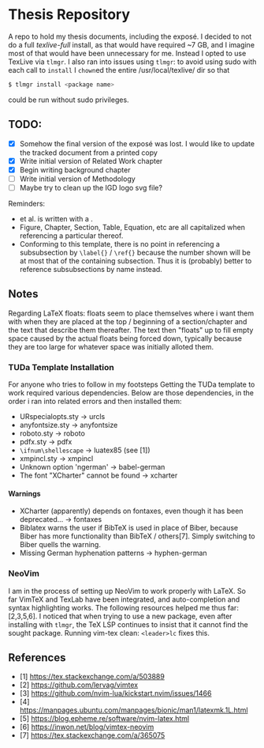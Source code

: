 # Thesis Repository

A repo to hold my thesis documents, including the exposé. I decided to not do a full *texlive-full* install, as that would have required ~7 GB, and I imagine most of that would have been unnecessary for me. Instead I opted to use TexLive via `tlmgr`. I also ran into issues using `tlmgr`: to avoid using sudo with each call to `install` I `chown`ed the entire /usr/local/texlive/ dir so that
```sh
$ tlmgr install <package name>
```
could be run without sudo privileges.

## TODO:

- [x] Somehow the final version of the exposé was lost. I would like to update the tracked document from a printed copy
- [x] Write initial version of Related Work chapter
- [x] Begin writing background chapter
- [ ] Write initial version of Methodology
- [ ] Maybe try to clean up the IGD logo svg file?

Reminders:
- et al. is written with a .
- Figure, Chapter, Section, Table, Equation, etc are all capitalized when referencing a particular thereof.
- Conforming to this template, there is no point in referencing a subsubsection by `\label{}` / `\ref{}` because the number shown will be at most that of the containing subsection. Thus it is (probably) better to reference subsubsections by name instead.

## Notes
Regarding LaTeX floats: floats seem to place themselves where i want them with when they are placed at the top / beginning of a section/chapter and the text that describe them thereafter.
The text then "floats" up to fill empty space caused by the actual floats being forced down, typically because they are too large for whatever space was initially alloted them.

### TUDa Template Installation

For anyone who tries to follow in my footsteps
Getting the TUDa template to work required various dependencies. Below are those dependencies, in the order i ran into related errors and then installed them:
- URspecialopts.sty &rarr; urcls
- anyfontsize.sty &rarr; anyfontsize
- roboto.sty &rarr; roboto
- pdfx.sty &rarr; pdfx
- `\ifnum\shellescape` &rarr; luatex85 (see [1])
- xmpincl.sty &rarr; xmpincl
- Unknown option 'ngerman' &rarr; babel-german
- The font "XCharter" cannot be found &rarr; xcharter

#### Warnings

- XCharter (apparently) depends on fontaxes, even though it has been deprecated... &rarr; fontaxes
- Biblatex warns the user if BibTeX is used in place of Biber, because Biber has more functionality than BibTeX / others[7]. Simply switching to Biber quells the warning.
- Missing German hyphenation patterns &rarr; hyphen-german

### NeoVim

I am in the process of setting up NeoVim to work properly with LaTeX. So far VimTeX and TexLab have been integrated, and auto-completion and syntax highlighting works. The following resources helped me thus far: [2,3,5,6].
I noticed that when trying to use a new package, even after installing with `tlmgr`, the TeX LSP continues to insist that it cannot find the sought package. Running vim-tex clean: `<leader>lc` fixes this.


## References

- [1] https://tex.stackexchange.com/a/503889
- [2] https://github.com/lervag/vimtex
- [3] https://github.com/nvim-lua/kickstart.nvim/issues/1466
- [4] https://manpages.ubuntu.com/manpages/bionic/man1/latexmk.1L.html
- [5] https://blog.epheme.re/software/nvim-latex.html
- [6] https://inwon.net/blog/vimtex-neovim
- [7] https://tex.stackexchange.com/a/365075
